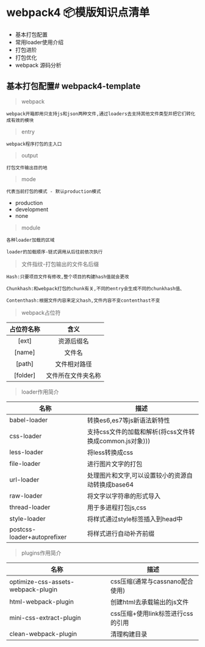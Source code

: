 # webpack4 📦模版知识点清单
- 基本打包配置
- 常用loader使用介绍
- 打包进阶
- 打包优化
- webpack 源码分析

## 基本打包配置# webpack4-template
>webpack
~~~
webpack开箱即用只支持js和json两种文件,通过loaders去支持其他文件类型并把它们转化成有效的模块
~~~

> entry
~~~
webpack程序打包的主入口
~~~

> output
~~~
打包文件输出目的地
~~~

>mode
~~~
代表当前打包的模式 - 默认production模式
~~~
+ production
+ development
+ none

>module
~~~
各种loader加载的区域

loader的加载顺序-链式调用从后往前依次执行
~~~

>文件指纹-打包输出的文件名后缀
~~~
Hash:只要项目文件有修改,整个项目的构建hash值就会更改

Chunkhash:和webpack打包的chunk有关,不同的entry会生成不同的chunkhash值、

Contenthash:根据文件内容来定义hash,文件内容不变contenthast不变
~~~

>webpack占位符

|占位符名称|含义|
|:-----:|:----:|
|[ext]|资源后缀名|
|[name]|文件名|
|[path]|文件相对路径|
|[folder]|文件所在文件夹名称|

>loader作用简介

|名称|描述|
|----|----|
|babel-loader|转换es6,es7等js新语法新特性|
|css-loader|支持css文件的加载和解析(将css文件转换成common.js对象)))|
|less-loader|将less转换成css|
|file-loader|进行图片文字的打包|
|url-loader|处理图片和文字,可以设置较小的资源自动转换成base64|
|raw-loader|将文字以字符串的形式导入|
|thread-loader|用于多进程打包js,css|
|style-loader|将样式通过style标签插入到head中|
|postcss-loader+autoprefixer|将样式进行自动补齐前缀|

>plugins作用简介

|名称|描述|
|----|----|
|optimize-css-assets-webpack-plugin|css压缩(通常与cassnano配合使用)|
|html-webpack-plugin|创建html去承载输出的js文件|
|mini-css-extract-plugin|css压缩+使用link标签进行css的引用|
|clean-webpack-plugin|清理构建目录|

